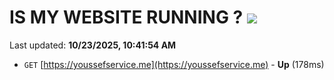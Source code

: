 # IS MY WEBSITE RUNNING ? [![](https://img.shields.io/static/v1?label=Sponsor&message=%E2%9D%A4&logo=GitHub&color=%23fe8e86)](https://github.com/sponsors/Youssef-Lehmam)

Last updated: **10/23/2025, 10:41:54 AM**

- `GET` [https://youssefservice.me](https://youssefservice.me) - **Up** (178ms)
